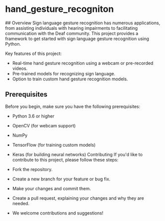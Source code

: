 <h1>hand_gesture_recogniton</h1>
## Overview
Sign language gesture recognition has numerous applications, from assisting individuals with hearing impairments to facilitating communication with the Deaf community. 
This project provides a framework to get started with sign language gesture recognition using Python.


Key features of this project:
- Real-time hand gesture recognition using a webcam or pre-recorded videos.
- Pre-trained models for recognizing sign language.
- Option to train custom hand gesture recognition models.

## Prerequisites
Before you begin, make sure you have the following prerequisites:

- Python 3.6 or higher
- OpenCV (for webcam support)
- NumPy
- TensorFlow (for training custom models)
- Keras (for building neural networks)
Contributing
If you'd like to contribute to this project, please follow these steps:

- Fork the repository.
- Create a new branch for your feature or bug fix.
- Make your changes and commit them.
- Create a pull request, explaining your changes and why they are needed.
- We welcome contributions and suggestions!
